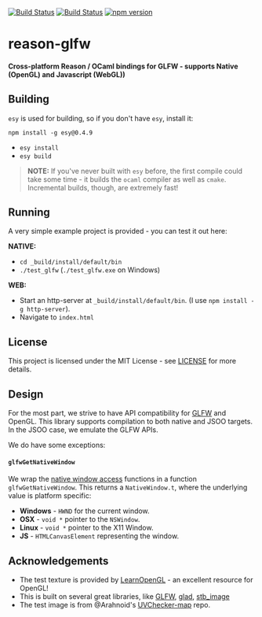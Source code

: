 [![Build Status](https://bryphe.visualstudio.com/reason-glfw/_apis/build/status/bryphe.reason-glfw)](https://bryphe.visualstudio.com/reason-glfw/_build/latest?definitionId=9)
[![Build Status](https://travis-ci.org/bryphe/reason-glfw.svg?branch=master)](https://travis-ci.org/bryphe/reason-glfw) 
[![npm version](https://badge.fury.io/js/reason-glfw.svg)](https://badge.fury.io/js/reason-glfw)

# reason-glfw

#### Cross-platform Reason / OCaml bindings for GLFW - supports Native (OpenGL) and Javascript (WebGL))

## Building

`esy` is used for building, so if you don't have `esy`, install it:

```
npm install -g esy@0.4.9
```

- `esy install`
- `esy build`

> __NOTE:__ If you've never built with `esy` before, the first compile could take some time - it builds the `ocaml` compiler as well as `cmake`. Incremental builds, though, are extremely fast!

## Running

A very simple example project is provided - you can test it out here:

__NATIVE:__
- `cd _build/install/default/bin`
- `./test_glfw` (`./test_glfw.exe` on Windows)

__WEB:__
- Start an http-server at `_build/install/default/bin`. (I use `npm install -g http-server`).
- Navigate to `index.html`

## License

This project is licensed under the MIT License - see [LICENSE](LICENSE) for more details.

## Design

For the most part, we strive to have API compatibility for [GLFW](https://glfw.org) and OpenGL. This library supports compilation to both native and JSOO targets. In the JSOO case, we emulate the GLFW APIs.

We do have some exceptions:

#### `glfwGetNativeWindow`

We wrap the [native window access](https://www.glfw.org/docs/latest/group__native.html) functions in a function `glfwGetNativeWindow`. This returns a `NativeWindow.t`, where the underlying value is platform specific:

- __Windows__ - `HWND` for the current window.
- __OSX__ - `void *` pointer to the `NSWindow`.
- __Linux__ - `void *` pointer to the X11 Window.
- __JS__ - `HTMLCanvasElement` representing the window.

## Acknowledgements

- The test texture is provided by [LearnOpenGL](https://learnopengl.com) - an excellent resource for OpenGL!
- This is built on several great libraries, like [GLFW](https://www.glfw.org), [glad](https://github.com/Dav1dde/glad), [stb_image](https://github.com/nothings/stb/blob/master/stb_image.h)
- The test image is from @Arahnoid's [UVChecker-map](https://github.com/Arahnoid/UVChecker-map) repo.
